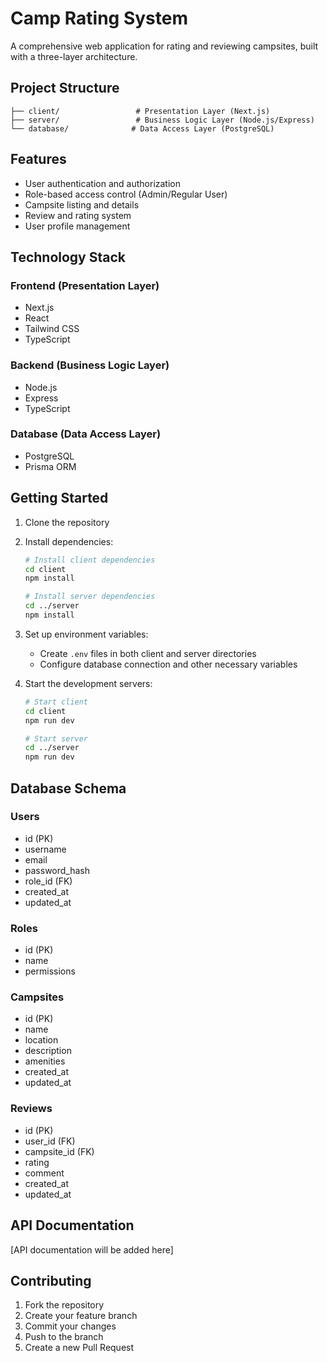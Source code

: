 # Camp Rating System

A comprehensive web application for rating and reviewing campsites, built with a three-layer architecture.

## Project Structure

```
├── client/                 # Presentation Layer (Next.js)
├── server/                 # Business Logic Layer (Node.js/Express)
└── database/              # Data Access Layer (PostgreSQL)
```

## Features

- User authentication and authorization
- Role-based access control (Admin/Regular User)
- Campsite listing and details
- Review and rating system
- User profile management

## Technology Stack

### Frontend (Presentation Layer)
- Next.js
- React
- Tailwind CSS
- TypeScript

### Backend (Business Logic Layer)
- Node.js
- Express
- TypeScript

### Database (Data Access Layer)
- PostgreSQL
- Prisma ORM

## Getting Started

1. Clone the repository
2. Install dependencies:
   ```bash
   # Install client dependencies
   cd client
   npm install

   # Install server dependencies
   cd ../server
   npm install
   ```

3. Set up environment variables:
   - Create `.env` files in both client and server directories
   - Configure database connection and other necessary variables

4. Start the development servers:
   ```bash
   # Start client
   cd client
   npm run dev

   # Start server
   cd ../server
   npm run dev
   ```

## Database Schema

### Users
- id (PK)
- username
- email
- password_hash
- role_id (FK)
- created_at
- updated_at

### Roles
- id (PK)
- name
- permissions

### Campsites
- id (PK)
- name
- location
- description
- amenities
- created_at
- updated_at

### Reviews
- id (PK)
- user_id (FK)
- campsite_id (FK)
- rating
- comment
- created_at
- updated_at

## API Documentation

[API documentation will be added here]

## Contributing

1. Fork the repository
2. Create your feature branch
3. Commit your changes
4. Push to the branch
5. Create a new Pull Request 